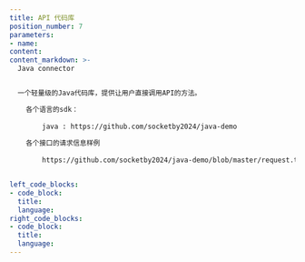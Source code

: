 ```yaml
---
title: API 代码库
position_number: 7
parameters:
- name:
content:
content_markdown: >-
  Java connector


  一个轻量级的Java代码库，提供让用户直接调用API的方法。 

    各个语言的sdk：
        
        java : https://github.com/socketby2024/java-demo
    
    各个接口的请求信息样例
        
        https://github.com/socketby2024/java-demo/blob/master/request.txt


left_code_blocks:
- code_block:
  title:
  language:
right_code_blocks:
- code_block:
  title:
  language:
---
```

